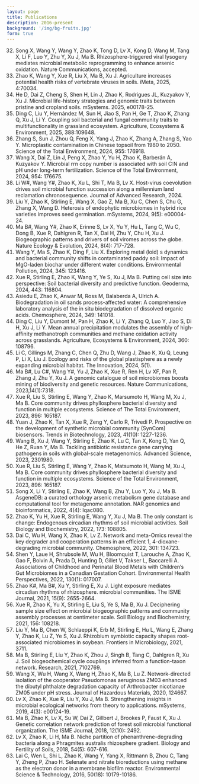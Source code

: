 ```yaml
---
layout: page
title: Publications
description: 2016-present
background: '/img/bg-fruits.jpg'
form: true
---
```


32. Song X, Wang Y, Wang Y, Zhao K, Tong D, Lv X, Kong D, Wang M, Tang X, Li F, Luo Y, Zhu Y, Xu J, Ma B. Rhizosphere-triggered viral lysogeny mediates microbial metabolic reprogramming to enhance arsenic oxidation. Nature Communications, accepted.
31. Zhao K, Wang Y, Xue R, Liu X, Ma B, Xu J. Agriculture increases potential health risks of vertebrate viruses in soils. iMeta, 2025, 4:70034.
30. He D, Dai Z, Cheng S, Shen H, Lin J, Zhao K, Rodrigues JL, Kuzyakov Y, Xu J. Microbial life-history strategies and genomic traits between pristine and cropland soils. mSystems. 2025, e00178-25.
29. Ding C, Liu Y, Hernández M, Sun H, Jiao S, Pan H, Ge T, Zhao K, Zhang Q, Xu J, Li Y. Coupling soil bacterial and fungal community traits to multifunctionality in grassland ecosystem. Agriculture, Ecosystems & Environment, 2025, 388:109648.
28. Zhang S, Sun J, Zhou Q, Feng X, Yang J, Zhao K, Zhang A, Zhang S, Yao Y. Microplastic contamination in Chinese topsoil from 1980 to 2050. Science of the Total Environment, 2024, 955: 176918.
27. Wang X, Dai Z, Lin J, Peng X, Zhao Y, Yu H, Zhao K, Barberán A, Kuzyakov Y. Microbial rrn copy number is associated with soil C:N and pH under long-term fertilization. Science of the Total Environment, 2024, 954: 176675.
26. Li W#, Wang Y#, Zhao K, Xu L, Shi T, Ma B, Lv X. Host-virus coevolution drives soil microbial function succession along a millennium land reclamation chronosequence. Journal of Advanced Research, 2024.
25. Liu Y, Zhao K, Stirling E, Wang X, Gao Z, Ma B, Xu C, Chen S, Chu G, Zhang X, Wang D. Heterosis of endophytic microbiomes in hybrid rice varieties improves seed germination. mSystems, 2024, 9(5): e00004-24.
24. Ma B#, Wang Y#, Zhao K, Erinne S, Lv X, Yu Y, Hu L, Tang C, Wu C, Dong B, Xue R, Dahlgren R, Tan X, Dai H, Zhu Y, Chu H, Xu J. Biogeographic patterns and drivers of soil viromes across the globe. Nature Ecology & Evolution, 2024, 8(4): 717-728.
23. Wang Y, Ma S, Zhao K, Ding F, Liu X. Exploring metal (loid) s dynamics and bacterial community shifts in contaminated paddy soil: Impact of MgO-laden biochar under different water conditions. Environmental Pollution, 2024, 345: 123416.
22. Xue R, Stirling E, Zhao K, Wang Y, Ye S, Xu J, Ma B. Putting cell size into perspective: Soil bacterial diversity and predictive function. Geoderma, 2024, 443: 116804.
21. Asiedu E, Zhao K, Anwar M, Ross M, Balaberda A, Ulrich A. Biodegradation in oil sands process-affected water: A comprehensive laboratory analysis of the in situ biodegradation of dissolved organic acids. Chemosphere, 2024, 349: 141018.
20. Ding C, Liu Y, Dumont M, Pan H, Zhao K, Li Y, Zhang Q, Luo Y, Jiao S, Di H, Xu J, Li Y. Mean annual precipitation modulates the assembly of high-affinity methanotroph communities and methane oxidation activity across grasslands. Agriculture, Ecosystems & Environment, 2024, 360: 108796.
19. Li C, Gillings M, Zhang C, Chen Q, Zhu D, Wang J, Zhao K, Xu Q, Leung P, Li X, Liu J. Ecology and risks of the global plastisphere as a newly expanding microbial habitat. The Innovation, 2024, 5(1).
18. Ma B#, Lu C#, Wang Y#, Yu J, Zhao K, Xue R, Ren H, Lv XF, Pan R, Zhang J, Zhu Y, Xu J. A genomic catalogue of soil microbiomes boosts mining of biodiversity and genetic resources. Nature Communications, 2023,14(1):7318.
17. Xue R, Liu S, Stirling E, Wang Y, Zhao K, Marsumoto H, Wang M, Xu J, Ma B. Core community drives phyllosphere bacterial diversity and function in multiple ecosystems. Science of The Total Environment, 2023, 896: 165187.
16. Yuan J, Zhao K, Tan X, Xue R, Zeng Y, Carlo R, Trivedi P. Prospective on the development of synthetic microbial community (SynCom) biosensors. Trends in Biotechnology, 2023, 41(10): 1227-1236.
15. Wang B, Xu J, Wang Y, Stirling E, Zhao K, Lu C, Tan X, Kong D, Yan Q, He Z, Ruan Y, Ma B. Tackling antibiotic resistance gene carrying pathogens in soils with global-scale metagenomics. Advanced Science, 2023, 2301980.
14. Xue R, Liu S, Stirling E, Wang Y, Zhao K, Matsumoto H, Wang M, Xu J, Ma B. Core community drives phyllosphere bacterial diversity and function in multiple ecosystems. Science of the Total Environment, 2023, 896: 165187.
13. Song X, Li Y, Stirling E, Zhao K, Wang B, Zhu Y, Luo Y, Xu J, Ma B. AsgeneDB: a curated orthology arsenic metabolism gene database and computational tool for metagenome annotation. NAR genomics and bioinformatics, 2022, 4(4): lqac080.
12. Zhao K, Yu H, Xue R, Stirling E, Wang Y, Xu J, Ma B. The only constant is change: Endogenous circadian rhythms of soil microbial activities. Soil Biology and Biochemistry, 2022, 173: 108805.
11. Dai C, Wu H, Wang X, Zhao K, Lv Z. Network and meta-Omics reveal the key degrader and cooperation patterns in an efficient 1, 4-dioxane-degrading microbial community. Chemosphere, 2022, 301: 134723.
10. Shen Y, Laue H, Shrubsole M, Wu H, Bloomquist T, Larouche A, Zhao K, Gao F, Boivin A, Prada D, Hunting D, Gillet V, Takser L, Baccarelli A. Associations of Childhood and Perinatal Blood Metals with Children’s Gut Microbiomes in a Canadian Gestation Cohort. Environmental Health Perspectives, 2022, 130(1): 017007.
9. Zhao K#, Ma B#, Xu Y, Stirling E, Xu J. Light exposure mediates circadian rhythms of rhizosphere. microbial communities. The ISME Journal, 2021, 15(9): 2655-2664.
8. Xue R, Zhao K, Yu X, Stirling E, Liu S, Ye S, Ma B, Xu J. Deciphering sample size effect on microbial biogeographic patterns and community assembly processes at centimeter scale. Soil Biology and Biochemistry, 2021, 156: 108218.
7. Liu Y, Ma B, Chen W, Schlaeppi K, Erb M, Stirling E, Hu L, Wang E, Zhang Y, Zhao K, Lu Z, Ye S, Xu J. Rhizobium symbiotic capacity shapes root-associated microbiomes in soybean. Frontiers in Microbiology, 2021, 3711.
6. Ma B, Stirling E, Liu Y, Zhao K, Zhou J, Singh B, Tang C, Dahlgren R, Xu J. Soil biogeochemical cycle couplings inferred from a function-taxon network. Research, 2021, 7102769.
5. Wang X, Wu H, Wang X, Wang H, Zhao K, Ma B, Lu Z. Network-directed isolation of the cooperator Pseudomonas aeruginosa ZM03 enhanced the dibutyl phthalate degradation capacity of Arthrobacter nicotianae ZM05 under pH stress. Journal of Hazardous Materials, 2020, 124667.
4. Lv X, Zhao K, Xue R, Liu Y, Xu J, Ma B. Strengthening insights in microbial ecological networks from theory to applications. mSystems, 2019, 4(3): e00124-19.
3. Ma B, Zhao K, Lv X, Su W, Dai Z, Gillbert J, Brookes P, Faust K, Xu J. Genetic correlation network prediction of forest soil microbial functional organization. The ISME Journal, 2018, 12(10): 2492.
2. Lv X, Zhao K, Li H, Ma B. Niche partition of phenanthrene-degrading bacteria along a Phragmites australis rhizosphere gradient. Biology and Fertility of Soils, 2018, 54(5): 607-616.
1. Lai C, Wen L, Shi L, Zhao K, Wang Y, Yang X, Rittmann B, Zhou C, Tang Y, Zheng P, Zhao H. Selenate and nitrate bioreductions using methane as the electron donor in a membrane biofilm reactor. Environmental Science & Technology, 2016, 50(18): 10179-10186.
